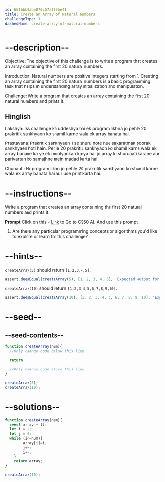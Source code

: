 ```yaml
---
id: 661bbb0abe070c57af09be41
title: Create an Array of Natural Numbers
challengeType: 1
dashedName: create-array-of-natural-numbers
---
```


# --description--

Objective: The objective of this challenge is to write a program that creates an array containing the first 20 natural numbers.

Introduction: Natural numbers are positive integers starting from 1. Creating an array containing the first 20 natural numbers is a basic programming task that helps in understanding array initialization and manipulation.

Challenge: Write a program that creates an array containing the first 20 natural numbers and prints it.

<h2>Hinglish</h2>

Lakshya: Iss challenge ka uddeshya hai ek program likhna jo pehle 20 prakritik sankhyaon ko shamil karne wala ek array banata hai.

Prastavana: Prakritik sankhyaen 1 se shuru hote hue sakaratmak poorak sankhyaen hoti hain. Pehle 20 prakritik sankhyaon ko shamil karne wala ek array banane ka ye ek moolyankan karya hai jo array ki shuruaati karane aur parivartan ko samajhne mein madad karta hai.

Chunauti: Ek program likho jo pehle 20 prakritik sankhyaon ko shamil karne wala ek array banata hai aur use print karta hai.

# --instructions--

Write a program that creates an array containing the first 20 natural numbers and prints it.

**Prompt**
Click on this - <a href = "https://cs50.ai/chat">Link</a> to Go to CS50 AI.
And use this prompt.

1. Are there any particular programming concepts or algorithms you'd like to explore or learn for this challenge?

# --hints--

`createArray(5)` should return `[1,2,3,4,5]`.

```js
assert.deepEqual(createArray(5), [1, 2, 3, 4, 5], 'Expected output for input 5 is [1, 2, 3, 4, 5]');

```

`createArray(10)` should return `[1,2,3,4,5,6,7,8,9,10]`. 

```js
assert.deepEqual(createArray(10), [1, 2, 3, 4, 5, 6, 7, 8, 9, 10], 'Expected output for input 10 is [1, 2, 3, 4, 5, 6, 7, 8, 9, 10]');
```

# --seed--

## --seed-contents--

```js
function createArray(num){
  //Only change code below this line
  
  return
  
  //Only change code above this line
}

createArray(5);
createArray(10);

```

# --solutions--

```js
function createArray(num){
  const array = [];
  let i = 1;
  let j = 0;
  while (i<=num){
        array[j]=i;
        j++;
        i++;
    }
    return array;
}

createArray(10);
```

